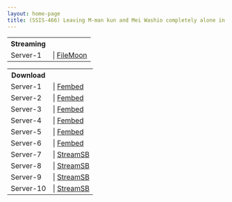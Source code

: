 ```yaml
---
layout: home-page
title: (SSIS-466) Leaving M-man kun and Mei Washio completely alone in a house in the suburbs for 3 days without a minute or a second to spare
---
```


<table><tbody>
<tr>
<th>Streaming</th>
</tr>
<tr>
<td>Server-1</td>
<td>| <a href="https://filemoon.sx/e/hkdwx9y5zxj4" target="_blank">FileMoon</a></td>
</tr>
</tbody></table>

<table><tbody>
<tr>
<th>Download</th>
</tr>
<tr>
<td>Server-1</td>
<td>| <a href="https://fakyutube.com/f/x51qpi57edp48-5" target="_blank">Fembed</a></td>
</tr>
<tr>
<td>Server-2</td>
<td>| <a href="https://yuamikami.xyz/f/w5wj6hnylm1y-3y" target="_blank">Fembed</a></td>
</tr>
<tr>
<td>Server-3</td>
<td>| <a href="https://watchjavnow.xyz/f/g40wyh-52jpxpgy" target="_blank">Fembed</a></td>
</tr>
<tr>
<td>Server-4</td>
<td>| <a href="https://javhdfree.icu/f/1elkduj71xql43k" target="_blank">Fembed</a></td>
</tr>
<tr>
<td>Server-5</td>
<td>| <a href="https://vanfem.com/f/xpgr3i57j4y-pw5" target="_blank">Fembed</a></td>
</tr>
<tr>
<td>Server-6</td>
<td>| <a href="https://cloudrls.com/f/6x67mc02nm84g6q" target="_blank">Fembed</a></td>
</tr>
<tr>
<td>Server-7</td>
<td>| <a href="https://sbthe.com/d/c2kameep9g7f.html" target="_blank">StreamSB</a></td>
</tr>
<tr>
<td>Server-8</td>
<td>| <a href="https://sbthe.com/d/hdnzqdowapkf.html" target="_blank">StreamSB</a></td>
</tr>
<tr>
<td>Server-9</td>
<td>| <a href="https://tubesb.com/d/e1jiq809zzwi.html?asgtbndr=1" target="_blank">StreamSB</a></td>
</tr>
<tr>
<td>Server-10</td>
<td>| <a href="https://javside.com/d/1bszb48herhb.html" target="_blank">StreamSB</a></td>
</tr>
</tbody></table>
